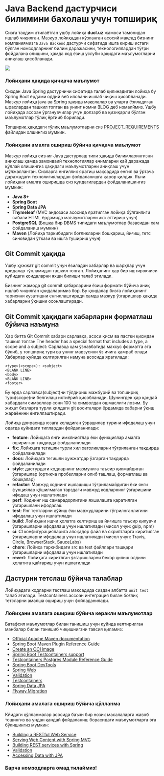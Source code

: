 # Java Backend дастурчиси билимини бахолаш учун топшириқ

Сизга тақдим этилаётган ушбу лойиҳа **duol.uz** жамоси тамонидан ишлаб чиқилган. 
Мазкур лойиҳадан кўзланган асосий мақсад бизнинг компаниямизга `Java Backend` дастурчи сифатида ишга кириш истаги бўлган 
номзодларнинг билим даражасини, технологиялардан тўғри фойдалана олишини, ҳамда код ёзиш услуби ҳақидаги маълумотларни аниқлаш
ҳисобланади.

![](https://i.ibb.co/FxBtfQ4/duol-logo.png)

### Лойиҳани ҳақида қичқача маълумот
Сиздан Java Spring дастурчичи сифатида талаб қилинадиган лойиҳа бу Spring Boot ёрдами оддий веб иловани ишлаб чиқиш ҳисобланади.
Мазкур лойиҳа java ва Spring ҳақида мақолалар ва уларга ёзиладиган шрахлардан ташкил топган ва унинг номни BLOG деб номалймиз.
Ушбу лойиҳада ассоан ўрганувчилар учун долзарб ва қизиқарли бўлган маълумотлар тўлиқ ёртииб борилади. 

Топшириқ ҳақидаги тўлиқ маълумотларни сиз [PROJECT_REQUIREMENTS](/PROJECT_REQUIREMENTS.md) файлидан олшингиз мумкин.



### Лойиҳани амалга ошириш бўйича қичқача маълумот

Мазкур лойиҳа сизниг Java дастурлаш тили ҳақида билимларингизни аниқлаш ҳамда замонваий технологиялар ечимларни қай 
даражада қўллай олишингиз ҳақидаги маълумотларни аниқлаш учун мўлжалланган. Сизларга енгиллик яратиш мақсадида енгил 
ва ўртача даражадаги технолигиялардан фойдаланишга қарор қилдик.
Яъни лойиҳани амалга оширишда сиз қуидагилардан фойдаланишингиз мумкин:

* **Java 8+**
* **Spring Boot**
* **Spring Data JPA**
* **Thymeleaf** (MVC андозаси асосида яратилган лойиҳа бўлганлиги сабали HTML ёрдамида маълумотларни акс эттириш учун)
* **PostgreSQL** (Бошқа бир DBMS типидаги маълумотлар базасидан хам фойдаланиш мумкин)
* **Maven** (Лойиҳа таркибидаги боғликларни бошқариш, йиғиш, тетс синовидан ўткази ва ишга тушириш учун)

## Git Commit ҳақида
Ушбу ҳужжат git commit учун ёзиладан хабарлар ва шарҳлар учун қоидалар тўпламидан ташкил топган.
Лойиҳанинг ҳар бир иштирокчиси қуйидаги қоидаларни яхши билиши талаб этилади.

Бизнинг жамода git commit ҳабарларини ёзиш формати бўйича аниқ ишлаб чиқилган қоидаларимиз бор.
Бу қоидалар бизга лойиҳанинг тарихини кузатишни енгиллаштиради ҳамда мазкур ўзгаришлар ҳақида хабарларни ўқишни осонлаштиради.

## Git Commit ҳақидаги хабарларни форматлаш бўйича наъмуна

Ҳар битта Git Commit хабари сарлавҳа, асоси қисм ва пастки қисмдан ташкил топган
The header has a special format that includes a type, a scope and a subject:
Сарлавҳа ҳам ўзнавбатида махсус форматга эга бўлиб, у топшириқ тури ва унинг мавзусини ўз ичига қамраб олади
Хабарлар қуйида келтирилган намуна асосида яратилади:
```gitexclude
<type>(<scope>): <subject>
<BLANK LINE>
<body>
<BLANK LINE>
<footer>
```

Бу ерда сарлавҳа(subject)ни тўлдириш мажбурий ва топшириқ тури(scope)ни белгилаш ихтиёрий ҳисобланади.
Шунингдек ҳар қандай хабардаги символлар сони 100 та символдан ошмаслиги лозим.
Бу жиҳат бизларга турли ҳилдаги git воситалари ёрдамида хабарни ўқиш жараёнини енгиллаштиради.

Лойиҳа доирасида юзага келадиган ўзрашилар турини ифодалаш учун одатда қуйидаги типлардан фойдаланилади:
* **feature**: Лойиҳага янги имклниятлар ёки функциялар амалга оширилган тақдирда фойдаланилади
* **fix**: Лойиҳага тегишли турли хил хатоликларни тўғриланган тақдирда фойдаланилади
* **docs**: Лойиҳага тегишли ҳужжатдар ўзгарган тақдирда фойдаланилади
* **style**: дастурдаги кодларнинг мазмунига таъсир қилмайдиган ўзгаришлар (ортиқча пробелларни олиб ташлаш, форматлаш ва бошқалар)
* **refactor**: Мавжуд коднинг ишлашиши тўғриламайдиган ёки янги фунциялар қўшилмаган тарздаги мавжуд кодларнинг ўзгаришини ифодаш учун ишлатилади
* **perf**: Коднинг иш самарадорлигини яхшилашга қаратилган ўзгаришлани ифодалаш
* **test**: Янг тестларни қўйиш ёки мавжудларини тўғрилнганлигини ифодалаш учун ишлатилади
* **build**: Лойиҳани ишчи ҳолатга келтириш ва йиғишга таъсир қилувчи ўзгаришларни ифодалаш учун ишлатилади (мисол учун: gulp, npm)
* **ci**: CI конфигурацияларига алоқадор файл ва скриптларга киритилган ўзгаришларни ифодалаш учун ишлатилади (мисол учун: Travis, Circle, BrowserStack, SauceLabs)
* **chore**: Лойиҳа таркибидаги src ва test файллари ташқари ўзгаришларни ифодалаш учун ишлатилади
* **revert**: Лойиҳага киритлган ўзгаришларни бекор қилиш олдини ҳолатига қайтариш учун ишлатилади

## Дастурни тетслаш бўйича талаблар

Лойиҳадаги кодларни тестлаш мақсадида сиздан албатта `unit test` талаб этилади.
Testcontainers ассоан интеграция билан боғлиқ тетсларни амалша ошириш учун фойладанилади.

### Лойиҳани амалага ошириш бўйича керакли маълумотлар  

Батафсил маълумотлар билан танишиш учун қуйида келтирилган манбалар билан танишиб чиқишнигзни тавсия қиламиз:

* [Official Apache Maven documentation](https://maven.apache.org/guides/index.html)
* [Spring Boot Maven Plugin Reference Guide](https://docs.spring.io/spring-boot/docs/3.1.2/maven-plugin/reference/html/)
* [Create an OCI image](https://docs.spring.io/spring-boot/docs/3.1.2/maven-plugin/reference/html/#build-image)
* [Spring Boot Testcontainers support](https://docs.spring.io/spring-boot/docs/3.1.2/reference/html/features.html#features.testing.testcontainers)
* [Testcontainers Postgres Module Reference Guide](https://www.testcontainers.org/modules/databases/postgres/)
* [Spring Boot DevTools](https://docs.spring.io/spring-boot/docs/3.1.2/reference/htmlsingle/#using.devtools)
* [Spring Web](https://docs.spring.io/spring-boot/docs/3.1.2/reference/htmlsingle/#web)
* [Validation](https://docs.spring.io/spring-boot/docs/3.1.2/reference/htmlsingle/#io.validation)
* [Testcontainers](https://www.testcontainers.org/)
* [Spring Data JPA](https://docs.spring.io/spring-boot/docs/3.1.2/reference/htmlsingle/#data.sql.jpa-and-spring-data)
* [Flyway Migration](https://docs.spring.io/spring-boot/docs/3.1.2/reference/htmlsingle/#howto.data-initialization.migration-tool.flyway)

### Лойиҳани амалага ошириш бўйича қўлланма

Кйидаги қўлланмалар асосида баъзи бир нозик масалаларга жавоб тошингиз ва ундан қандай фойдаланиш борасидаги маълумотларга эга бўлишингиз мумкин:

* [Building a RESTful Web Service](https://spring.io/guides/gs/rest-service/)
* [Serving Web Content with Spring MVC](https://spring.io/guides/gs/serving-web-content/)
* [Building REST services with Spring](https://spring.io/guides/tutorials/rest/)
* [Validation](https://spring.io/guides/gs/validating-form-input/)
* [Accessing Data with JPA](https://spring.io/guides/gs/accessing-data-jpa/)

###  Барча номзодларга омад тилаймиз!